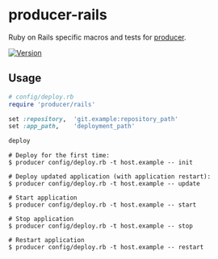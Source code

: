 producer-rails
==============

  Ruby on Rails specific macros and tests for [producer][].

[![Version][badge-version-img]][badge-version-uri]


Usage
-----

```ruby
# config/deploy.rb
require 'producer/rails'

set :repository,  'git.example:repository_path'
set :app_path,    'deployment_path'

deploy
```

```
# Deploy for the first time:
$ producer config/deploy.rb -t host.example -- init

# Deploy updated application (with application restart):
$ producer config/deploy.rb -t host.example -- update

# Start application
$ producer config/deploy.rb -t host.example -- start

# Stop application
$ producer config/deploy.rb -t host.example -- stop

# Restart application
$ producer config/deploy.rb -t host.example -- restart
```



[producer]:           https://github.com/tjouan/producer-core
[badge-version-img]:  https://img.shields.io/gem/v/producer-rails.svg?style=flat-square
[badge-version-uri]:  https://rubygems.org/gems/producer-rails
